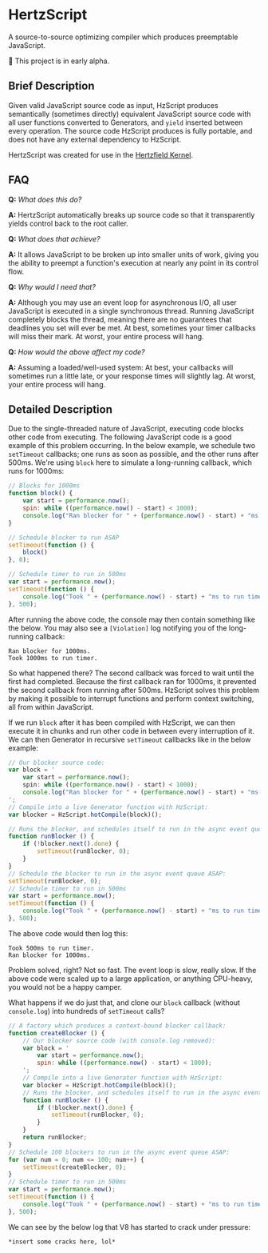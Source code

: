 # HertzScript
A source-to-source optimizing compiler which produces preemptable JavaScript.

:seedling: This project is in early alpha.

## Brief Description

Given valid JavaScript source code as input, HzScript produces semantically (sometimes directly) equivalent JavaScript source code with all user functions converted to Generators, and `yield` inserted between every operation. The source code HzScript produces is fully portable, and does not have any external dependency to HzScript.

HertzScript was created for use in the [Hertzfield Kernel](https://github.com/Floofies/hertzfield-kernel).

## FAQ

**Q:** *What does this do?*

**A:**  HertzScript automatically breaks up source code so that it transparently yields control back to the root caller.

**Q:** *What does that achieve?*

**A:** It allows JavaScript to be broken up into smaller units of work, giving you the ability to preempt a function's execution at nearly any point in its control flow.

**Q:** *Why would I need that?*

**A:** Although you may use an event loop for asynchronous I/O, all user JavaScript is executed in a single synchronous thread. Running JavaScript completely blocks the thread, meaning there are no guarantees that deadlines you set will ever be met. At best, sometimes your timer callbacks will miss their mark. At worst, your entire process will hang.

**Q:** *How would the above affect my code?*

**A:** Assuming a loaded/well-used system: At best, your callbacks will sometimes run a little late, or your response times will slightly lag. At worst, your entire process will hang.

## Detailed Description

Due to the single-threaded nature of JavaScript, executing code blocks other code from executing. The following JavaScript code is a good example of this problem occurring. In the below example, we schedule two `setTimeout` callbacks; one runs as soon as possible, and the other runs after 500ms. We're using `block` here to simulate a long-running callback, which runs for 1000ms:

```JavaScript
// Blocks for 1000ms
function block() {
	var start = performance.now();
	spin: while ((performance.now() - start) < 1000);
	console.log("Ran blocker for " + (performance.now() - start) + "ms.");
}

// Schedule blocker to run ASAP
setTimeout(function () {
	block()
}, 0);

// Schedule timer to run in 500ms
var start = performance.now();
setTimeout(function () {
	console.log("Took " + (performance.now() - start) + "ms to run timer.")
}, 500);
```

After running the above code, the console may then contain something like the below. You may also see a `[Violation]` log notifying you of the long-running callback:

```
Ran blocker for 1000ms.
Took 1000ms to run timer.
```

So what happened there? The second callback was forced to wait until the first had completed. Because the first callback ran for 1000ms, it prevented the second callback from running after 500ms. HzScript solves this problem by making it possible to interrupt functions and perform context switching, all from within JavaScript.

If we run `block` after it has been compiled with HzScript, we can then execute it in chunks and run other code in between every interruption of it. We can then Generator in recursive `setTimeout` callbacks like in the below example:

```JavaScript
// Our blocker source code:
var block = '
	var start = performance.now();
	spin: while ((performance.now() - start) < 1000);
	console.log("Ran blocker for " + (performance.now() - start) + "ms.");
';
// Compile into a live Generator function with HzScript:
var blocker = HzScript.hotCompile(block)();

// Runs the blocker, and schedules itself to run in the async event queue ASAP:
function runBlocker () {
	if (!blocker.next().done) {
		setTimeout(runBlocker, 0);
	}
}
// Schedule the blocker to run in the async event queue ASAP:
setTimeout(runBlocker, 0);
// Schedule timer to run in 500ms
var start = performance.now();
setTimeout(function () {
	console.log("Took " + (performance.now() - start) + "ms to run timer.")
}, 500);
```

The above code would then log this:
```
Took 500ms to run timer.
Ran blocker for 1000ms.
```

Problem solved, right? Not so fast. The event loop is slow, really slow. If the above code were scaled up to a large application, or anything CPU-heavy, you would not be a happy camper.

What happens if we do just that, and clone our `block` callback (without `console.log`) into hundreds of `setTimeout` calls?

```JavaScript
// A factory which produces a context-bound blocker callback:
function createBlocker () {
	// Our blocker source code (with console.log removed):
	var block = '
		var start = performance.now();
		spin: while ((performance.now() - start) < 1000);
	';
	// Compile into a live Generator function with HzScript:
	var blocker = HzScript.hotCompile(block)();
	// Runs the blocker, and schedules itself to run in the async event queue ASAP:
	function runBlocker () {
		if (!blocker.next().done) {
			setTimeout(runBlocker, 0);
		}
	}
	return runBlocker;
}
// Schedule 100 blockers to run in the async event queue ASAP:
for (var num = 0; num <= 100; num++) {
	setTimeout(createBlocker, 0);
}
// Schedule timer to run in 500ms
var start = performance.now();
setTimeout(function () {
	console.log("Took " + (performance.now() - start) + "ms to run timer.")
}, 500);
```

We can see by the below log that V8 has started to crack under pressure:
```
*insert some cracks here, lol*
```